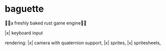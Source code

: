 # baguette
🥖🥖a freshly baked rust game engine🥖🥖

|x| keyboard input

rendering:
|x| camera with quaternion support,
|x| sprites,
|x| spritesheets,

